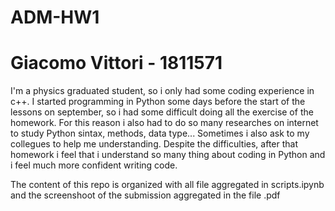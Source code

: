 # ADM-HW1

# Giacomo Vittori - 1811571

I'm a physics graduated student, so i only had some coding experience in c++. I started programming in Python some days before the start of the lessons on september, so i had some difficult doing all the exercise of the homework. For this reason i also had to do so many researches on internet  to study Python sintax, methods, data type... Sometimes i also ask to my collegues to help me understanding. Despite the difficulties, after that homework i feel that i understand so many thing about coding in Python and i feel much more confident writing code. 


The content of this repo is organized with all file aggregated in scripts.ipynb and the screenshoot of the submission aggregated in the file .pdf
